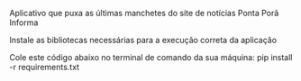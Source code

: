 Aplicativo que puxa as últimas manchetes do site de notícias Ponta Porã Informa

Instale as bibliotecas necessárias para a execução correta da aplicação

Cole este código abaixo no terminal de comando da sua máquina:
pip install -r requirements.txt